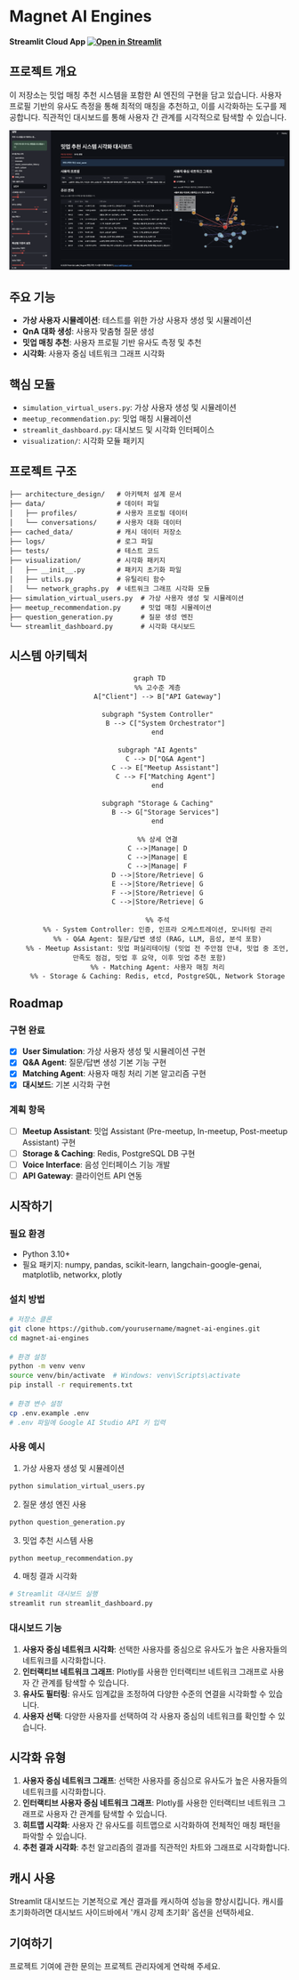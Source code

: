 # Magnet AI Engines
#### Streamlit Cloud App [![Open in Streamlit](https://static.streamlit.io/badges/streamlit_badge_black_white.svg)](https://magnet-ai-engines-chfe8yraiws55ws4q66u3a.streamlit.app/)

## 프로젝트 개요
이 저장소는 밋업 매칭 추천 시스템을 포함한 AI 엔진의 구현을 담고 있습니다. 사용자 프로필 기반의 유사도 측정을 통해 최적의 매칭을 추천하고, 이를 시각화하는 도구를 제공합니다. 직관적인 대시보드를 통해 사용자 간 관계를 시각적으로 탐색할 수 있습니다.

![추천 결과 및 네트워크 그래프 시각화](/architecture_design/dashboard.png)

## 주요 기능
- **가상 사용자 시뮬레이션**: 테스트를 위한 가상 사용자 생성 및 시뮬레이션
- **QnA 대화 생성**: 사용자 맞춤형 질문 생성
- **밋업 매칭 추천**: 사용자 프로필 기반 유사도 측정 및 추천
- **시각화**: 사용자 중심 네트워크 그래프 시각화

## 핵심 모듈
- `simulation_virtual_users.py`: 가상 사용자 생성 및 시뮬레이션
- `meetup_recommendation.py`: 밋업 매칭 시뮬레이션
- `streamlit_dashboard.py`: 대시보드 및 시각화 인터페이스
- `visualization/`: 시각화 모듈 패키지

## 프로젝트 구조

```
├── architecture_design/   # 아키텍처 설계 문서
├── data/                  # 데이터 파일
│   ├── profiles/          # 사용자 프로필 데이터
│   └── conversations/     # 사용자 대화 데이터
├── cached_data/           # 캐시 데이터 저장소
├── logs/                  # 로그 파일
├── tests/                 # 테스트 코드
├── visualization/         # 시각화 패키지
│   ├── __init__.py        # 패키지 초기화 파일
│   ├── utils.py           # 유틸리티 함수
│   └── network_graphs.py  # 네트워크 그래프 시각화 모듈
├── simulation_virtual_users.py  # 가상 사용자 생성 및 시뮬레이션
├── meetup_recommendation.py     # 밋업 매칭 시뮬레이션
├── question_generation.py       # 질문 생성 엔진
└── streamlit_dashboard.py       # 시각화 대시보드
```

## 시스템 아키텍처

<div align="center">

```mermaid
graph TD
    %% 고수준 계층
    A["Client"] --> B["API Gateway"]

    subgraph "System Controller"
        B --> C["System Orchestrator"]
    end

    subgraph "AI Agents"
        C --> D["Q&A Agent"]
        C --> E["Meetup Assistant"]
        C --> F["Matching Agent"]
    end

    subgraph "Storage & Caching"
        B --> G["Storage Services"]
    end

    %% 상세 연결
    C -->|Manage| D
    C -->|Manage| E
    C -->|Manage| F
    D -->|Store/Retrieve| G
    E -->|Store/Retrieve| G
    F -->|Store/Retrieve| G
    C -->|Store/Retrieve| G

    %% 주석
    %% - System Controller: 인증, 인프라 오케스트레이션, 모니터링 관리
    %% - Q&A Agent: 질문/답변 생성 (RAG, LLM, 음성, 분석 포함)
    %% - Meetup Assistant: 밋업 퍼실리테이팅 (밋업 전 주안점 안내, 밋업 중 조언, 만족도 점검, 밋업 후 요약, 이후 밋업 추천 포함)
    %% - Matching Agent: 사용자 매칭 처리
    %% - Storage & Caching: Redis, etcd, PostgreSQL, Network Storage
```

</div>

## Roadmap

### 구현 완료

- [x] **User Simulation**: 가상 사용자 생성 및 시뮬레이션 구현
- [x] **Q&A Agent**: 질문/답변 생성 기본 기능 구현
- [x] **Matching Agent**: 사용자 매칭 처리 기본 알고리즘 구현
- [x] **대시보드**: 기본 시각화 구현

### 계획 항목
- [ ] **Meetup Assistant**: 밋업 Assistant (Pre-meetup, In-meetup, Post-meetup Assistant) 구현
- [ ] **Storage & Caching**: Redis, PostgreSQL DB 구현
- [ ] **Voice Interface**: 음성 인터페이스 기능 개발
- [ ] **API Gateway**: 클라이언트 API 연동

## 시작하기

### 필요 환경
- Python 3.10+
- 필요 패키지: numpy, pandas, scikit-learn, langchain-google-genai, matplotlib, networkx, plotly

### 설치 방법
```bash
# 저장소 클론
git clone https://github.com/yourusername/magnet-ai-engines.git
cd magnet-ai-engines

# 환경 설정
python -m venv venv
source venv/bin/activate  # Windows: venv\Scripts\activate
pip install -r requirements.txt

# 환경 변수 설정
cp .env.example .env
# .env 파일에 Google AI Studio API 키 입력
```

### 사용 예시
1) 가상 사용자 생성 및 시뮬레이션
```bash
python simulation_virtual_users.py
```

2) 질문 생성 엔진 사용
```bash
python question_generation.py
```

3) 밋업 추천 시스템 사용
```bash
python meetup_recommendation.py
```

4) 매칭 결과 시각화 
```bash
# Streamlit 대시보드 실행
streamlit run streamlit_dashboard.py
```

### 대시보드 기능

1. **사용자 중심 네트워크 시각화**: 선택한 사용자를 중심으로 유사도가 높은 사용자들의 네트워크를 시각화합니다.
2. **인터랙티브 네트워크 그래프**: Plotly를 사용한 인터랙티브 네트워크 그래프로 사용자 간 관계를 탐색할 수 있습니다.
3. **유사도 필터링**: 유사도 임계값을 조정하여 다양한 수준의 연결을 시각화할 수 있습니다.
4. **사용자 선택**: 다양한 사용자를 선택하여 각 사용자 중심의 네트워크를 확인할 수 있습니다.

## 시각화 유형

1. **사용자 중심 네트워크 그래프**: 선택한 사용자를 중심으로 유사도가 높은 사용자들의 네트워크를 시각화합니다.
2. **인터랙티브 사용자 중심 네트워크 그래프**: Plotly를 사용한 인터랙티브 네트워크 그래프로 사용자 간 관계를 탐색할 수 있습니다.
3. **히트맵 시각화**: 사용자 간 유사도를 히트맵으로 시각화하여 전체적인 매칭 패턴을 파악할 수 있습니다.
4. **추천 결과 시각화**: 추천 알고리즘의 결과를 직관적인 차트와 그래프로 시각화합니다.

## 캐시 사용

Streamlit 대시보드는 기본적으로 계산 결과를 캐시하여 성능을 향상시킵니다. 캐시를 초기화하려면 대시보드 사이드바에서 '캐시 강제 초기화' 옵션을 선택하세요.

## 기여하기
프로젝트 기여에 관한 문의는 프로젝트 관리자에게 연락해 주세요.
